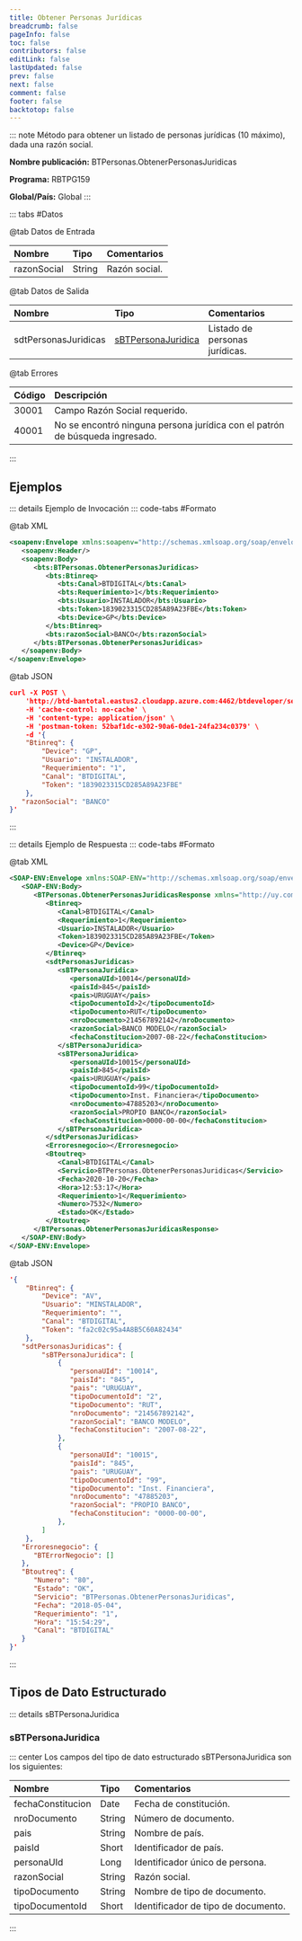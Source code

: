```yaml
---
title: Obtener Personas Jurídicas
breadcrumb: false
pageInfo: false
toc: false
contributors: false
editLink: false
lastUpdated: false
prev: false
next: false
comment: false
footer: false
backtotop: false
---
```


<!-- ABRE DATOS DEL MÉTODO -->
::: note Método para obtener un listado de personas jurídicas (10 máximo), dada una razón social.

**Nombre publicación:** BTPersonas.ObtenerPersonasJuridicas

**Programa:** RBTPG159

**Global/País:** Global
:::
<!-- CIERRA DATOS DEL MÉTODO -->

<!-- ABRE TABLA DE DATOS -->
::: tabs #Datos

@tab Datos de Entrada

Nombre | Tipo | Comentarios
:--------- | :--------- | :---------
razonSocial | String | Razón social.

@tab Datos de Salida

Nombre | Tipo | Comentarios
:--------- | :----------- | :-----------
sdtPersonasJuridicas | [sBTPersonaJuridica](#sbtpersonajuridica) | Listado de personas jurídicas.

@tab Errores

Código | Descripción
:--------- | :-----------
30001 | Campo Razón Social requerido.
40001 | No se encontró ninguna persona jurídica con el patrón de búsqueda ingresado.
:::
<!-- CIERRA TABLA DE DATOS -->

## **Ejemplos**

<!-- ABRE EJEMPLO DE INVOCACIÓN -->
::: details Ejemplo de Invocación
::: code-tabs #Formato

@tab XML
```xml
<soapenv:Envelope xmlns:soapenv="http://schemas.xmlsoap.org/soap/envelope/" xmlns:bts="http://uy.com.dlya.bantotal/BTSOA/">
   <soapenv:Header/>
   <soapenv:Body>
      <bts:BTPersonas.ObtenerPersonasJuridicas>
         <bts:Btinreq>
            <bts:Canal>BTDIGITAL</bts:Canal>
            <bts:Requerimiento>1</bts:Requerimiento>
            <bts:Usuario>INSTALADOR</bts:Usuario>
            <bts:Token>1839023315CD285A89A23FBE</bts:Token>
            <bts:Device>GP</bts:Device>
         </bts:Btinreq>
         <bts:razonSocial>BANCO</bts:razonSocial>
      </bts:BTPersonas.ObtenerPersonasJuridicas>
   </soapenv:Body>
</soapenv:Envelope>
```

@tab JSON
```json
curl -X POST \
	'http://btd-bantotal.eastus2.cloudapp.azure.com:4462/btdeveloper/servlet/com.dlya.bantotal.odwsbt_BTPersonas?ObtenerPersonasJuridicas' \
	-H 'cache-control: no-cache' \
	-H 'content-type: application/json' \
	-H 'postman-token: 52baf1dc-e302-90a6-0de1-24fa234c0379' \
	-d '{
	"Btinreq": {
		"Device": "GP",
		"Usuario": "INSTALADOR",
		"Requerimiento": "1",
		"Canal": "BTDIGITAL",
		"Token": "1839023315CD285A89A23FBE"
	},
   "razonSocial": "BANCO"
}'
```
:::
<!-- CIERRA EJEMPLO DE INVOCACIÓN -->

<!-- ABRE EJEMPLO DE RESPUESTA -->
::: details Ejemplo de Respuesta
::: code-tabs #Formato

@tab XML
```xml
<SOAP-ENV:Envelope xmlns:SOAP-ENV="http://schemas.xmlsoap.org/soap/envelope/" xmlns:xsd="http://www.w3.org/2001/XMLSchema" xmlns:SOAP-ENC="http://schemas.xmlsoap.org/soap/encoding/" xmlns:xsi="http://www.w3.org/2001/XMLSchema-instance">
   <SOAP-ENV:Body>
      <BTPersonas.ObtenerPersonasJuridicasResponse xmlns="http://uy.com.dlya.bantotal/BTSOA/">
         <Btinreq>
            <Canal>BTDIGITAL</Canal>
            <Requerimiento>1</Requerimiento>
            <Usuario>INSTALADOR</Usuario>
            <Token>1839023315CD285A89A23FBE</Token>
            <Device>GP</Device>
         </Btinreq>
         <sdtPersonasJuridicas>
            <sBTPersonaJuridica>
               <personaUId>10014</personaUId>
               <paisId>845</paisId>
               <pais>URUGUAY</pais>
               <tipoDocumentoId>2</tipoDocumentoId>
               <tipoDocumento>RUT</tipoDocumento>
               <nroDocumento>214567892142</nroDocumento>
               <razonSocial>BANCO MODELO</razonSocial>
               <fechaConstitucion>2007-08-22</fechaConstitucion>
            </sBTPersonaJuridica>
            <sBTPersonaJuridica>
               <personaUId>10015</personaUId>
               <paisId>845</paisId>
               <pais>URUGUAY</pais>
               <tipoDocumentoId>99</tipoDocumentoId>
               <tipoDocumento>Inst. Financiera</tipoDocumento>
               <nroDocumento>47885203</nroDocumento>
               <razonSocial>PROPIO BANCO</razonSocial>
               <fechaConstitucion>0000-00-00</fechaConstitucion>
            </sBTPersonaJuridica>
         </sdtPersonasJuridicas>
         <Erroresnegocio></Erroresnegocio>
         <Btoutreq>
            <Canal>BTDIGITAL</Canal>
            <Servicio>BTPersonas.ObtenerPersonasJuridicas</Servicio>
            <Fecha>2020-10-20</Fecha>
            <Hora>12:53:17</Hora>
            <Requerimiento>1</Requerimiento>
            <Numero>7532</Numero>
            <Estado>OK</Estado>
         </Btoutreq>
      </BTPersonas.ObtenerPersonasJuridicasResponse>
   </SOAP-ENV:Body>
</SOAP-ENV:Envelope>
```

@tab JSON
```json
'{
	"Btinreq": {
		"Device": "AV",
		"Usuario": "MINSTALADOR",
		"Requerimiento": "",
		"Canal": "BTDIGITAL",
		"Token": "fa2c02c95a4A8B5C60A82434"
	},
   "sdtPersonasJuridicas": {
        "sBTPersonaJuridica": [
            {
               "personaUId": "10014",
               "paisId": "845",
               "pais": "URUGUAY",
               "tipoDocumentoId": "2",
               "tipoDocumento": "RUT",
               "nroDocumento": "214567892142",
               "razonSocial": "BANCO MODELO",
               "fechaConstitucion": "2007-08-22",
            },
            {
               "personaUId": "10015",
               "paisId": "845",
               "pais": "URUGUAY",
               "tipoDocumentoId": "99",
               "tipoDocumento": "Inst. Financiera",
               "nroDocumento": "47885203",
               "razonSocial": "PROPIO BANCO",
               "fechaConstitucion": "0000-00-00",
            },
        ]
    },
   "Erroresnegocio": {
      "BTErrorNegocio": []
   },
   "Btoutreq": {
      "Numero": "80",
      "Estado": "OK",
      "Servicio": "BTPersonas.ObtenerPersonasJuridicas",
      "Fecha": "2018-05-04",
      "Requerimiento": "1",
      "Hora": "15:54:29",
      "Canal": "BTDIGITAL"
   }
}'
```
:::
<!-- CIERRA EJEMPLO DE RESPUESTA -->

## **Tipos de Dato Estructurado**

<!-- ABRE SDT -->
::: details sBTPersonaJuridica

### sBTPersonaJuridica

::: center
Los campos del tipo de dato estructurado sBTPersonaJuridica son los siguientes:

Nombre | Tipo | Comentarios
:--------- | :----------- | :-----------
fechaConstitucion | Date | Fecha de constitución. 
nroDocumento | String | Número de documento. 
pais | String | Nombre de país. 
paisId | Short | Identificador de país. 
personaUId | Long | Identificador único de persona. 
razonSocial | String | Razón social. 
tipoDocumento | String | Nombre de tipo de documento. 
tipoDocumentoId | Short | Identificador de tipo de documento. 
:::
<!-- CIERRA SDT -->